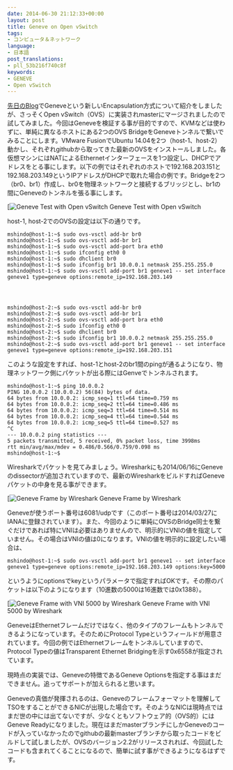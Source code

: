 ```yaml
---
date: 2014-06-30 21:12:33+00:00
layout: post
title: Geneve on Open vSwitch
tags:
- コンピュータ＆ネットワーク
language:
- 日本語
post_translations:
- pll_53b216f740c8f
keywords:
- GENEVE
- Open vSwitch
---
```


[先日のBlog](https://blog.shin.do/2014/05/geneve-encapsulation/)でGeneveという新しいEncapsulation方式について紹介をしましたが、さっそくOpen vSwitch（OVS）に実装されmasterにマージされましたので試してみました。今回はGeneveを検証する事が目的ですので、KVMなどは使わずに、単純に異なるホストにある2つのOVS BridgeをGeneveトンネルで繋いでみることにします。VMware FusionでUbuntu 14.04を2つ（host-1、host-2）動かし、それぞれgithubから取ってきた最新のOVSをインストールしました。各仮想マシンにはNATによるEthernetインターフェースを1つ設定し、DHCPでアドレスをとる事にします。以下の例ではそれぞれのホストで192.168.203.151と192.168.203.149というIPアドレスがDHCPで取れた場合の例です。Bridgeを2つ（br0、br1）作成し、br0を物理ネットワークと接続するブリッジとし、br1の間にGeneveのトンネルを張る事にします。

[![Geneve Test with Open vSwitch]({{site.baseurl}}/images/geneve-test.svg) Geneve Test with Open vSwitch

host-1, host-2でのOVSの設定は以下の通りです。

    
    mshindo@host-1:~$ sudo ovs-vsctl add-br br0
    mshindo@host-1:~$ sudo ovs-vsctl add-br br1
    mshindo@host-1:~$ sudo ovs-vsctl add-port bra eth0
    mshindo@host-1:~$ sudo ifconfig eth0 0
    mshindo@host-1:~$ sudo dhclient br0
    mshindo@host-1:~$ sudo ifconfig br1 10.0.0.1 netmask 255.255.255.0
    mshindo@host-1:~$ sudo ovs-vsctl add-port br1 geneve1 -- set interface geneve1 type=geneve options:remote_ip=192.168.203.149



    
    mshindo@host-2:~$ sudo ovs-vsctl add-br br0
    mshindo@host-2:~$ sudo ovs-vsctl add-br br1
    mshindo@host-2:~$ sudo ovs-vsctl add-port bra eth0
    mshindo@host-2:~$ sudo ifconfig eth0 0
    mshindo@host-2:~$ sudo dhclient br0
    mshindo@host-2:~$ sudo ifconfig br1 10.0.0.2 netmask 255.255.255.0
    mshindo@host-2:~$ sudo ovs-vsctl add-port br1 geneve1 -- set interface geneve1 type=geneve options:remote_ip=192.168.203.151


このような設定をすれば、host-1とhost-2のbr1間のpingが通るようになり、物理ネットワーク側にパケットが出る際にはGenveでトンネルされます。

    
    mshindo@host-1:~$ ping 10.0.0.2
    PING 10.0.0.2 (10.0.0.2) 56(84) bytes of data.
    64 bytes from 10.0.0.2: icmp_seq=1 ttl=64 time=0.759 ms
    64 bytes from 10.0.0.2: icmp_seq=2 ttl=64 time=0.486 ms
    64 bytes from 10.0.0.2: icmp_seq=3 ttl=64 time=0.514 ms
    64 bytes from 10.0.0.2: icmp_seq=4 ttl=64 time=0.544 ms
    64 bytes from 10.0.0.2: icmp_seq=5 ttl=64 time=0.527 ms
    ^C
    --- 10.0.0.2 ping statistics ---
    5 packets transmitted, 5 received, 0% packet loss, time 3998ms
    rtt min/avg/max/mdev = 0.486/0.566/0.759/0.098 ms
    mshindo@host-1:~$


Wiresharkでパケットを見てみましょう。Wiresharkにも2014/06/16にGeneveのdissectorが追加されていますので、最新のWiresharkをビルドすればGeneveパケットの中身を見る事ができます。

[![Geneve Frame by Wireshark]({{site.baseurl}}/images/geneve-300x207.png) Geneve Frame by Wireshark

Geneveが使うポート番号は6081/udpです（このポート番号は2014/03/27にIANAに登録されています）。また、今回のように単純にOVSのBridge同士を繋ぐだけであれば特にVNIは必要はありませんので、明示的にVNIの値を指定していません。その場合はVNIの値は0になります。VNIの値を明示的に設定したい場合は、

    
    mshindo@host-1:~$ sudo ovs-vsctl add-port br1 geneve1 -- set interface geneve1 type=geneve options:remote_ip=192.168.203.149 options:key=5000


というようにoptionsでkeyというパラメータで指定すればOKです。その際のパケットは以下のようになります（10進数の5000は16進数では0x1388）。

[![Geneve Frame with VNI 5000 by Wireshark]({{site.baseurl}}/images/geneve-vni5000-300x207.png) Geneve Frame with VNI 5000 by Wireshark

GeneveはEthernetフレームだけではなく、他のタイプのフレームもトンネルできるようになっています。そのためにProtocol Typeというフィールドが用意されています。今回の例ではEthernetフレームをトンネルしていますので、Protocol Typeの値はTransparent Ethernet Bridgingを示す0x6558が指定されています。

現時点の実装では、Geneveの特徴であるGeneve Optionsを指定する事はまだできません。追ってサポートが加えられると思います。

Geneveの真価が発揮されるのは、Geneveのフレームフォーマットを理解してTSOをすることができるNICが出現した場合です。そのようなNICは現時点ではまだ世の中には出てないですが、少なくともソフトウェア的（OVS的）にはGeneve Readyになりました。現在はまだmasterブランチにしかGeneveのコードが入っていなかったのでgithubの最新masterブランチから取ったコードをビルドして試しましたが、OVSのバージョン2.2がリリースされれば、今回試したコードも含まれてくることになるので、簡単に試す事ができるようになるはずです。
